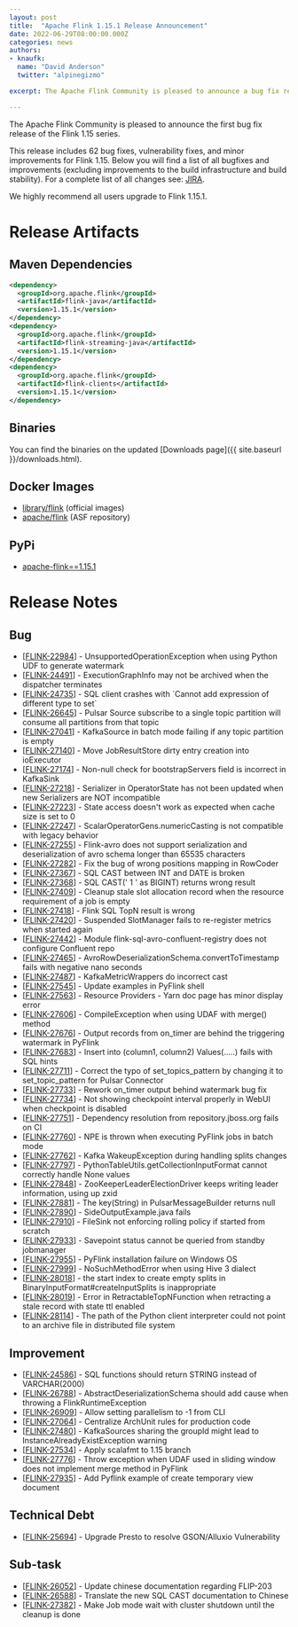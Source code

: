 ```yaml
---
layout: post
title:  "Apache Flink 1.15.1 Release Announcement"
date: 2022-06-29T08:00:00.000Z
categories: news
authors:
- knaufk:
  name: "David Anderson"
  twitter: "alpinegizmo"

excerpt: The Apache Flink Community is pleased to announce a bug fix release for Flink 1.15.

---
```


The Apache Flink Community is pleased to announce the first bug fix release of the Flink 1.15 series.

This release includes 62 bug fixes, vulnerability fixes, and minor improvements for Flink 1.15.
Below you will find a list of all bugfixes and improvements (excluding improvements to the build infrastructure and build stability). For a complete list of all changes see:
[JIRA](https://issues.apache.org/jira/secure/ReleaseNote.jspa?projectId=12315522&version=12351546).

We highly recommend all users upgrade to Flink 1.15.1.

# Release Artifacts

## Maven Dependencies

```xml
<dependency>
  <groupId>org.apache.flink</groupId>
  <artifactId>flink-java</artifactId>
  <version>1.15.1</version>
</dependency>
<dependency>
  <groupId>org.apache.flink</groupId>
  <artifactId>flink-streaming-java</artifactId>
  <version>1.15.1</version>
</dependency>
<dependency>
  <groupId>org.apache.flink</groupId>
  <artifactId>flink-clients</artifactId>
  <version>1.15.1</version>
</dependency>
```

## Binaries

You can find the binaries on the updated [Downloads page]({{ site.baseurl }}/downloads.html).

## Docker Images

* [library/flink](https://hub.docker.com/_/flink?tab=tags&page=1&name=1.15.1) (official images)
* [apache/flink](https://hub.docker.com/r/apache/flink/tags?page=1&name=1.15.1) (ASF repository)

## PyPi

* [apache-flink==1.15.1](https://pypi.org/project/apache-flink/1.15.1/)

# Release Notes

 
<h2>        Bug
</h2>
<ul>
<li>[<a href='https://issues.apache.org/jira/browse/FLINK-22984'>FLINK-22984</a>] -         UnsupportedOperationException when using Python UDF to generate watermark
</li>
<li>[<a href='https://issues.apache.org/jira/browse/FLINK-24491'>FLINK-24491</a>] -         ExecutionGraphInfo may not be archived when the dispatcher terminates
</li>
<li>[<a href='https://issues.apache.org/jira/browse/FLINK-24735'>FLINK-24735</a>] -         SQL client crashes with `Cannot add expression of different type to set`
</li>
<li>[<a href='https://issues.apache.org/jira/browse/FLINK-26645'>FLINK-26645</a>] -         Pulsar Source subscribe to a single topic partition will consume all partitions from that topic 
</li>
<li>[<a href='https://issues.apache.org/jira/browse/FLINK-27041'>FLINK-27041</a>] -         KafkaSource in batch mode failing if any topic partition is empty
</li>
<li>[<a href='https://issues.apache.org/jira/browse/FLINK-27140'>FLINK-27140</a>] -         Move JobResultStore dirty entry creation into ioExecutor
</li>
<li>[<a href='https://issues.apache.org/jira/browse/FLINK-27174'>FLINK-27174</a>] -         Non-null check for bootstrapServers field is incorrect in KafkaSink
</li>
<li>[<a href='https://issues.apache.org/jira/browse/FLINK-27218'>FLINK-27218</a>] -         Serializer in OperatorState has not been updated when new Serializers are NOT incompatible
</li>
<li>[<a href='https://issues.apache.org/jira/browse/FLINK-27223'>FLINK-27223</a>] -         State access doesn&#39;t work as expected when cache size is set to 0
</li>
<li>[<a href='https://issues.apache.org/jira/browse/FLINK-27247'>FLINK-27247</a>] -         ScalarOperatorGens.numericCasting is not compatible with legacy behavior
</li>
<li>[<a href='https://issues.apache.org/jira/browse/FLINK-27255'>FLINK-27255</a>] -         Flink-avro does not support serialization and deserialization of avro schema longer than 65535 characters
</li>
<li>[<a href='https://issues.apache.org/jira/browse/FLINK-27282'>FLINK-27282</a>] -         Fix the bug of wrong positions mapping in RowCoder
</li>
<li>[<a href='https://issues.apache.org/jira/browse/FLINK-27367'>FLINK-27367</a>] -         SQL CAST between INT and DATE is broken
</li>
<li>[<a href='https://issues.apache.org/jira/browse/FLINK-27368'>FLINK-27368</a>] -         SQL CAST(&#39; 1 &#39; as BIGINT) returns wrong result
</li>
<li>[<a href='https://issues.apache.org/jira/browse/FLINK-27409'>FLINK-27409</a>] -         Cleanup stale slot allocation record when the resource requirement of a job is empty
</li>
<li>[<a href='https://issues.apache.org/jira/browse/FLINK-27418'>FLINK-27418</a>] -         Flink SQL TopN result is wrong
</li>
<li>[<a href='https://issues.apache.org/jira/browse/FLINK-27420'>FLINK-27420</a>] -         Suspended SlotManager fails to re-register metrics when started again
</li>
<li>[<a href='https://issues.apache.org/jira/browse/FLINK-27442'>FLINK-27442</a>] -         Module flink-sql-avro-confluent-registry does not configure Confluent repo
</li>
<li>[<a href='https://issues.apache.org/jira/browse/FLINK-27465'>FLINK-27465</a>] -         AvroRowDeserializationSchema.convertToTimestamp fails with negative nano seconds
</li>
<li>[<a href='https://issues.apache.org/jira/browse/FLINK-27487'>FLINK-27487</a>] -         KafkaMetricWrappers do incorrect cast
</li>
<li>[<a href='https://issues.apache.org/jira/browse/FLINK-27545'>FLINK-27545</a>] -         Update examples in PyFlink shell
</li>
<li>[<a href='https://issues.apache.org/jira/browse/FLINK-27563'>FLINK-27563</a>] -          Resource Providers - Yarn doc page has minor display error
</li>
<li>[<a href='https://issues.apache.org/jira/browse/FLINK-27606'>FLINK-27606</a>] -         CompileException when using UDAF with merge() method
</li>
<li>[<a href='https://issues.apache.org/jira/browse/FLINK-27676'>FLINK-27676</a>] -         Output records from on_timer are behind the triggering watermark in PyFlink
</li>
<li>[<a href='https://issues.apache.org/jira/browse/FLINK-27683'>FLINK-27683</a>] -         Insert into (column1, column2) Values(.....) fails with SQL hints
</li>
<li>[<a href='https://issues.apache.org/jira/browse/FLINK-27711'>FLINK-27711</a>] -         Correct the typo of set_topics_pattern by changing it to set_topic_pattern for Pulsar Connector
</li>
<li>[<a href='https://issues.apache.org/jira/browse/FLINK-27733'>FLINK-27733</a>] -         Rework on_timer output behind watermark bug fix
</li>
<li>[<a href='https://issues.apache.org/jira/browse/FLINK-27734'>FLINK-27734</a>] -         Not showing checkpoint interval properly in WebUI when checkpoint is disabled
</li>
<li>[<a href='https://issues.apache.org/jira/browse/FLINK-27751'>FLINK-27751</a>] -         Dependency resolution from repository.jboss.org fails on CI
</li>
<li>[<a href='https://issues.apache.org/jira/browse/FLINK-27760'>FLINK-27760</a>] -         NPE is thrown when executing PyFlink jobs in batch mode
</li>
<li>[<a href='https://issues.apache.org/jira/browse/FLINK-27762'>FLINK-27762</a>] -         Kafka WakeupException during handling splits changes
</li>
<li>[<a href='https://issues.apache.org/jira/browse/FLINK-27797'>FLINK-27797</a>] -         PythonTableUtils.getCollectionInputFormat cannot correctly handle None values
</li>
<li>[<a href='https://issues.apache.org/jira/browse/FLINK-27848'>FLINK-27848</a>] -         ZooKeeperLeaderElectionDriver keeps writing leader information, using up zxid
</li>
<li>[<a href='https://issues.apache.org/jira/browse/FLINK-27881'>FLINK-27881</a>] -         The key(String) in PulsarMessageBuilder returns null
</li>
<li>[<a href='https://issues.apache.org/jira/browse/FLINK-27890'>FLINK-27890</a>] -         SideOutputExample.java fails
</li>
<li>[<a href='https://issues.apache.org/jira/browse/FLINK-27910'>FLINK-27910</a>] -         FileSink not enforcing rolling policy if started from scratch
</li>
<li>[<a href='https://issues.apache.org/jira/browse/FLINK-27933'>FLINK-27933</a>] -         Savepoint status cannot be queried from standby jobmanager
</li>
<li>[<a href='https://issues.apache.org/jira/browse/FLINK-27955'>FLINK-27955</a>] -         PyFlink installation failure on Windows OS
</li>
<li>[<a href='https://issues.apache.org/jira/browse/FLINK-27999'>FLINK-27999</a>] -         NoSuchMethodError when using Hive 3 dialect
</li>
<li>[<a href='https://issues.apache.org/jira/browse/FLINK-28018'>FLINK-28018</a>] -         the start index to create empty splits in BinaryInputFormat#createInputSplits is inappropriate
</li>
<li>[<a href='https://issues.apache.org/jira/browse/FLINK-28019'>FLINK-28019</a>] -         Error in RetractableTopNFunction when retracting a stale record with state ttl enabled
</li>
<li>[<a href='https://issues.apache.org/jira/browse/FLINK-28114'>FLINK-28114</a>] -         The path of the Python client interpreter could not point to an archive file in distributed file system
</li>
</ul>
                
<h2>        Improvement
</h2>
<ul>
<li>[<a href='https://issues.apache.org/jira/browse/FLINK-24586'>FLINK-24586</a>] -         SQL functions should return STRING instead of VARCHAR(2000)
</li>
<li>[<a href='https://issues.apache.org/jira/browse/FLINK-26788'>FLINK-26788</a>] -         AbstractDeserializationSchema should add cause when throwing a FlinkRuntimeException
</li>
<li>[<a href='https://issues.apache.org/jira/browse/FLINK-26909'>FLINK-26909</a>] -         Allow setting parallelism to -1 from CLI
</li>
<li>[<a href='https://issues.apache.org/jira/browse/FLINK-27064'>FLINK-27064</a>] -         Centralize ArchUnit rules for production code
</li>
<li>[<a href='https://issues.apache.org/jira/browse/FLINK-27480'>FLINK-27480</a>] -         KafkaSources sharing the groupId might lead to InstanceAlreadyExistException warning
</li>
<li>[<a href='https://issues.apache.org/jira/browse/FLINK-27534'>FLINK-27534</a>] -         Apply scalafmt to 1.15 branch
</li>
<li>[<a href='https://issues.apache.org/jira/browse/FLINK-27776'>FLINK-27776</a>] -         Throw exception when UDAF used in sliding window does not implement merge method in PyFlink
</li>
<li>[<a href='https://issues.apache.org/jira/browse/FLINK-27935'>FLINK-27935</a>] -         Add Pyflink example of create temporary view document
</li>
</ul>
                                                                                                                        
<h2>        Technical Debt
</h2>
<ul>
<li>[<a href='https://issues.apache.org/jira/browse/FLINK-25694'>FLINK-25694</a>] -         Upgrade Presto to resolve GSON/Alluxio Vulnerability
</li>
</ul>

<h2>        Sub-task
</h2>
<ul>
<li>[<a href='https://issues.apache.org/jira/browse/FLINK-26052'>FLINK-26052</a>] -         Update chinese documentation regarding FLIP-203
</li>
<li>[<a href='https://issues.apache.org/jira/browse/FLINK-26588'>FLINK-26588</a>] -         Translate the new SQL CAST documentation to Chinese
</li>
<li>[<a href='https://issues.apache.org/jira/browse/FLINK-27382'>FLINK-27382</a>] -         Make Job mode wait with cluster shutdown until the cleanup is done
</li>
</ul>
